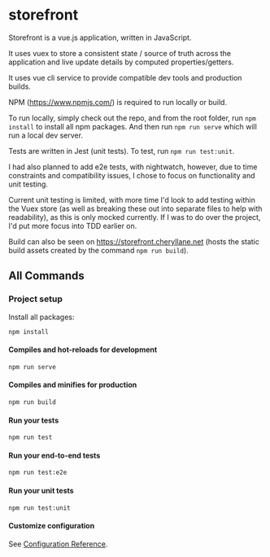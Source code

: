 # storefront
Storefront is a vue.js application, written in JavaScript.

It uses vuex to store a consistent state / source of truth across the application and live update details by computed properties/getters.

It uses vue cli service to provide compatible dev tools and production builds.

NPM (https://www.npmjs.com/) is required to run locally or build.

To run locally, simply check out the repo, and from the root folder, run `npm install` to install all npm packages.
And then run `npm run serve` which will run a local dev server.

Tests are written in Jest (unit tests). To test, run `npm run test:unit`.

I had also planned to add e2e tests, with nightwatch, however, due to time constraints and compatibility issues, I chose to focus on functionality and unit testing.

Current unit testing is limited, with more time I'd look to add testing within the Vuex store (as well as breaking these out into separate files to help with readability), as this is only mocked currently. If I was to do over the project, I'd put more focus into TDD earlier on.

Build can also be seen on https://storefront.cheryllane.net (hosts the static build assets created by the command `npm run build`).

## All Commands
### Project setup
Install all packages:
```
npm install
```

#### Compiles and hot-reloads for development
```
npm run serve
```

#### Compiles and minifies for production
```
npm run build
```

#### Run your tests
```
npm run test
```

#### Run your end-to-end tests
```
npm run test:e2e
```

#### Run your unit tests
```
npm run test:unit
```

#### Customize configuration
See [Configuration Reference](https://cli.vuejs.org/config/).
